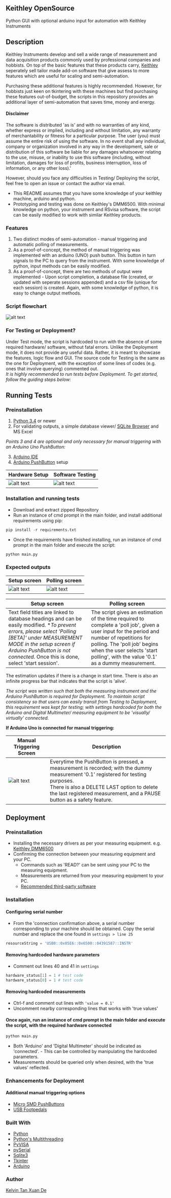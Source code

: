 ## Keithley OpenSource
Python GUI with optional arduino input for automation with Keithley Instruments

## Description
Keithley Instruments develop and sell a wide range of measurement and data acquisition products commonly used by professional
companies and hobbists. On top of the basic features that these products carry, [Keithley](https://www.tek.com/keithley) seperately sell tailor made add-on software that give assess to more features which are useful for scaling and semi-automation.

Purchasing these additional features is highly recommended. However, for hobbists just keen on tkintering with these machines but find purchasing these features out-of-budget, the scripts in this repository provides an additional layer of semi-automation that saves time, money and energy.

#### Disclaimer
The software is distributed 'as is' and with no warranties of any kind, whether express or implied, including and without limitation, any warranty of merchantability or fitness for a particular purpose. The user (you) must assume the entire risk of using the software. In no event shall any individual, company or organization involved in any way in the development, sale or distribution of this software be liable for any damages whatsoever relating to the use, misuse, or inability to use this software (including, without limitation, damages for loss of profits, business interruption, loss of information, or any other loss).'

However, should you face any difficulties in Testing/ Deploying the script, feel free to open an issue or contact the author via email.

* This README assumes that you have some knowledge of your keithley machine, arduino and python.
* Prototyping and testing was done on Keithley's DMM6500. With minimal knowledge on python, your instrument and RSvisa software, the script can be easily modified to work with similar Keithley products.

### Features
1) Two distinct modes of semi-automation - manual triggering and automatic polling of measurements.
2) As a proof-of-concept, the method of manual triggering was implemented with an arduino (UNO) push button. This button in turn signals to the PC to query from the instrument. With some knowledge of python, input methods can be easily modified.
3) As a proof-of-concept, there are two methods of output were implemented - Upon script completion, a database file (created, or updated with seperate sessions appended) and a csv file (unique for each session) is created. Again, with some knowledge of python, it is easy to change output methods.

### Script flowchart
![alt text](https://github.com/kelvinxuande/keithley_openSource/blob/master/images/Program%20Flowchart.png)

### For Testing or Deployment?
Under Test mode, the script is hardcoded to run with the absence of some required hardware/ software, without fatal errors. Unlike the Deployment mode, it does not provide any useful data. Rather, it is meant to showcase the features, logic flow and GUI. The source code for Testing is the same as the one for Deployment, with the exception of some lines of codes (e.g. ones that involve querying) commented out.
<br/>*It is highly recommended to run tests before Deployment. To get started, follow the guiding steps below:*

## Running Tests
### Preinstallation
1) [Python 3.4](https://www.python.org/downloads/) or newer
2) For validating outputs, a simple database viewer/ [SQLite Browser](https://sqlitebrowser.org/) and MS Excel

*Points 3 and 4 are optional and only necessary for manual triggering with an Arduino Uno PushButton:*

3) [Arduino IDE](https://www.arduino.cc/en/main/software)
4) [Arduino PushButton](https://www.arduino.cc/en/Tutorial/StateChangeDetection) setup

Hardware Setup | Software Testing
------------ | -------------
![alt text](https://github.com/kelvinxuande/keithley_openSource/blob/master/images/arduino_pushButton.png) | ![alt text](https://github.com/kelvinxuande/keithley_openSource/blob/master/images/Arduino%20PushButton1.png)

### Installation and running tests
* Download and extract zipped Repository
* Run an instance of cmd prompt in the main folder, and install additional requirements using pip:
```python
pip install -r requirements.txt
```
* Once the requirements have finished installing, run an instance of cmd prompt in the main folder and execute the script:
```python
python main.py
```

### Expected outputs
Setup screen | Polling screen
------------ | -------------
![alt text](https://github.com/kelvinxuande/keithley_openSource/blob/master/images/setup_screen.PNG) | ![alt text](https://github.com/kelvinxuande/keithley_openSource/blob/master/images/polling_screen.PNG)

Setup screen | Polling screen
------------ | -------------
Text field titles are linked to database headings and can be easily modified. **To prevent errors, please select 'Polling [BETA]' under MEASUREMENT MODE in the setup screen if Arduino PushButton is not connected.* Once this is done, select 'start session'. | The script gives an estimation of the time required to complete a 'poll job', given a user input for the period and number of repetitions for polling. The 'poll job' begins when the user selects 'start polling', with the value '0.1' as a dummy measurement.

The estimation updates if there is a change in start time. There is also an infinite progress bar that indicates that the script is 'alive'.

*The script was written such that both the measuring instrument and the Arduino PushButton is required for Deployment.*
*To maintain script consistency so that users can easily transit from Testing to Deployment, this requirement was kept for testing; with settings hardcoded for both the Arduino and Digital Multimeter/ measuring equipment to be 'visually/ virtually' connected.*

**If Arduino Uno is connected for manual triggering:**

Manual Triggering Screen | Description
------------ | -------------
![alt text](https://github.com/kelvinxuande/keithley_openSource/blob/master/images/Manual%20Triggering%20Screen.PNG) | Everytime the PushButton is pressed, a measurement is recorded; with the dummy measurement '0.1' registered for testing purposes.<br/>There is also a DELETE LAST option to delete the last registered measurement, and a PAUSE button as a safety feature.

## Deployment
### Preinstallation
* Installing the necessary drivers as per your measuring equipment. e.g. [Keithley DMM6500](https://www.tek.com/digital-multimeter/daq6510-software/keithley-ivi-com-ivi-c-driver-models-dmm6500-and-daq6510)
* Confirming the connection between your measuring equipment and your PC.
  - Commands such as 'READ?' can be sent using your PC to the measuring equipment.
  - Measurements are returned from your measuring equipment to your PC.
  - [Recommended third-party software](https://www.rohde-schwarz.com/sg/applications/r-s-visa-application-note_56280-148812.html)

### Installation
#### Configuring serial number
* From the 'connection confirmation above, a serial number corresponding to your machine should be obtained. Copy the serial number and replace the one found in `settings > line 25`
```python
resourceString = 'USB0::0x05E6::0x6500::04391587::INSTR'
```
#### Removing hardcoded hardware parameters
* Comment out lines 40 and 41 in `settings`
```python
hardware_status[1] = 1 # test code
hardware_status[0] = 1 # test code
```
#### Removing hardcoded measurements
* Ctrl-f and comment out lines with `'value = 0.1'`  
* Uncomment nearby corresponding lines that works with 'true values'
#### Once again, run an instance of cmd prompt in the main folder and execute the script, with the required hardware connected
```python
python main.py
```
* Both 'Arduino' and 'Digital Multimeter' should be indicated as 'connected'. - This can be controlled by manipulating the hardcoded parameters.
* Measurements should be queried only when desired, with the 'true values' reflected.

### Enhancements for Deployment
#### Additional manual triggering options
* [Micro SMD PushButtons](https://www.alibaba.com/product-detail/smd-smt-side-push-button-tact_60104431684.html)
* [USB Footpedals](https://www.dhgate.com/product/usb-foot-pedal-switch-control-keyboard-action/411540352.html)

### Built With

* [Python](https://www.python.org/downloads/)
* [Python's Multithreading](https://docs.python.org/3.7/library/threading.html)
* [PyVISA](https://pyvisa.readthedocs.io/en/latest/)
* [pySerial](https://pythonhosted.org/pyserial/)
* [Sqlite3](https://docs.python.org/3/library/sqlite3.html)
* [Tkinter](https://docs.python.org/3/library/tk.html)
* [Arduino](https://www.arduino.cc/en/main/software)


### Author

[Kelvin Tan Xuan De](https://github.com/kelvinxuande)
